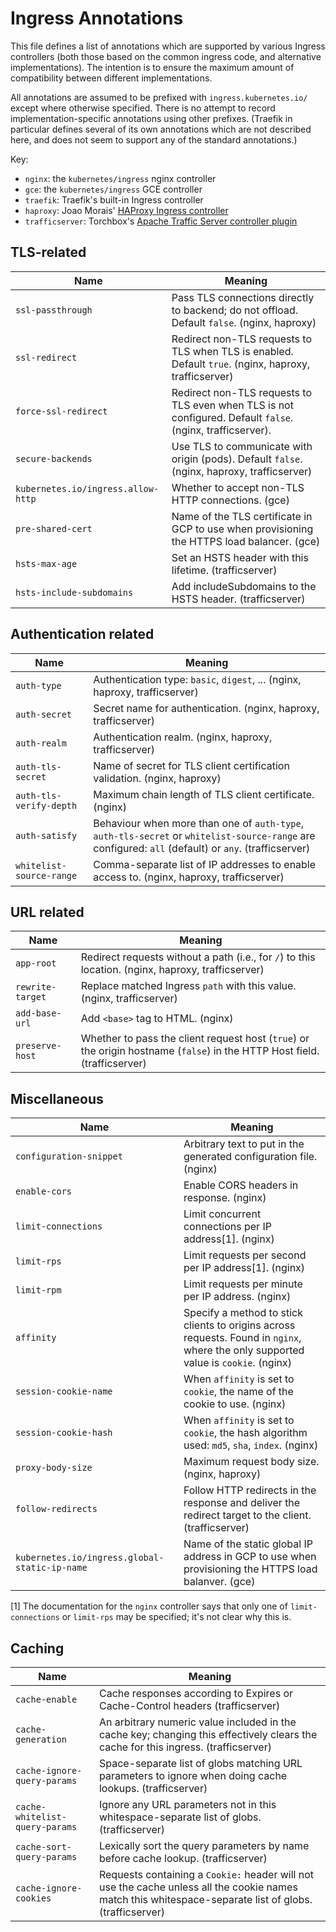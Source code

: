 # Ingress Annotations

This file defines a list of annotations which are supported by various Ingress controllers (both those based on the common ingress code, and alternative implementations).
The intention is to ensure the maximum amount of compatibility between different implementations.

All annotations are assumed to be prefixed with `ingress.kubernetes.io/` except where otherwise specified.
There is no attempt to record implementation-specific annotations using other prefixes.
(Traefik in particular defines several of its own annotations which are not described here, and does not seem to support any of the standard annotations.)

Key:

* `nginx`: the `kubernetes/ingress` nginx controller
* `gce`: the `kubernetes/ingress` GCE controller
* `traefik`: Traefik's built-in Ingress controller
* `haproxy`: Joao Morais' [HAProxy Ingress controller](https://github.com/jcmoraisjr/haproxy-ingress)
* `trafficserver`: Torchbox's [Apache Traffic Server controller plugin](https://github.com/torchbox/k8s-ts-ingress)

## TLS-related

| Name | Meaning
| --- | ---
| `ssl-passthrough` | Pass TLS connections directly to backend; do not offload.  Default `false`.  (nginx, haproxy)
| `ssl-redirect` | Redirect non-TLS requests to TLS when TLS is enabled.  Default `true`.  (nginx, haproxy, trafficserver)
| `force-ssl-redirect` | Redirect non-TLS requests to TLS even when TLS is not configured.  Default `false`.  (nginx, trafficserver).
| `secure-backends` | Use TLS to communicate with origin (pods).  Default `false`. (nginx, haproxy, trafficserver)
| `kubernetes.io/ingress.allow-http` | Whether to accept non-TLS HTTP connections.  (gce)
| `pre-shared-cert` | Name of the TLS certificate in GCP to use when provisioning the HTTPS load balancer. (gce)
| `hsts-max-age` | Set an HSTS header with this lifetime. (trafficserver)
| `hsts-include-subdomains` | Add includeSubdomains to the HSTS header. (trafficserver)

## Authentication related

| Name | Meaning
| --- | ---
| `auth-type` | Authentication type: `basic`, `digest`, ... (nginx, haproxy, trafficserver)
| `auth-secret` | Secret name for authentication. (nginx, haproxy, trafficserver)
| `auth-realm` | Authentication realm. (nginx, haproxy, trafficserver)
| `auth-tls-secret` | Name of secret for TLS client certification validation. (nginx, haproxy)
| `auth-tls-verify-depth` | Maximum chain length of TLS client certificate. (nginx)
| `auth-satisfy` | Behaviour when more than one of `auth-type`, `auth-tls-secret` or `whitelist-source-range` are configured: `all` (default) or `any`. (trafficserver) | `trafficserver`
| `whitelist-source-range` | Comma-separate list of IP addresses to enable access to. (nginx, haproxy, trafficserver)

## URL related

| Name | Meaning
| --- | ---
| `app-root` | Redirect requests without a path (i.e., for `/`) to this location. (nginx, haproxy, trafficserver)
| `rewrite-target` | Replace matched Ingress `path` with this value. (nginx, trafficserver)
| `add-base-url` | Add `<base>` tag to HTML. (nginx)
| `preserve-host` | Whether to pass the client request host (`true`) or the origin hostname (`false`) in the HTTP Host field.  (trafficserver)

## Miscellaneous

| Name | Meaning
| --- | ---
| `configuration-snippet` | Arbitrary text to put in the generated configuration file. (nginx)
| `enable-cors` | Enable CORS headers in response. (nginx)
| `limit-connections` | Limit concurrent connections per IP address[1]. (nginx)
| `limit-rps` | Limit requests per second per IP address[1]. (nginx)
| `limit-rpm` | Limit requests per minute per IP address. (nginx)
| `affinity` | Specify a method to stick clients to origins across requests.  Found in `nginx`, where the only supported value is `cookie`. (nginx)
| `session-cookie-name` | When `affinity` is set to `cookie`, the name of the cookie to use. (nginx)
| `session-cookie-hash` | When `affinity` is set to `cookie`, the hash algorithm used: `md5`, `sha`, `index`. (nginx)
| `proxy-body-size` | Maximum request body size. (nginx, haproxy)
| `follow-redirects` | Follow HTTP redirects in the response and deliver the redirect target to the client. (trafficserver)
| `kubernetes.io/ingress.global-static-ip-name` | Name of the static global IP address in GCP to use when provisioning the HTTPS load balanver. (gce)

[1] The documentation for the `nginx` controller says that only one of `limit-connections` or `limit-rps` may be specified; it's not clear why this is.

## Caching

| Name | Meaning
| --- | ---
| `cache-enable` | Cache responses according to Expires or Cache-Control headers (trafficserver)
| `cache-generation` | An arbitrary numeric value included in the cache key; changing this effectively clears the cache for this ingress.  (trafficserver)
| `cache-ignore-query-params` | Space-separate list of globs matching URL parameters to ignore when doing cache lookups.  (trafficserver)
| `cache-whitelist-query-params` | Ignore any URL parameters not in this whitespace-separate list of globs.  (trafficserver)
| `cache-sort-query-params` | Lexically sort the query parameters by name before cache lookup. (trafficserver)
| `cache-ignore-cookies` | Requests containing a `Cookie:` header will not use the cache unless all the cookie names match this whitespace-separate list of globs.  (trafficserver)

